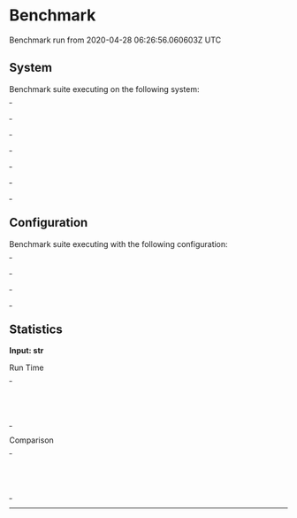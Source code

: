 # Benchmark

Benchmark run from 2020-04-28 06:26:56.060603Z UTC

## System

Benchmark suite executing on the following system:

<table style="width: 1%">
  <tr>
    <th style="width: 1%; white-space: nowrap">Operating System</th>
    <td>macOS</td>
  </tr><tr>
    <th style="white-space: nowrap">CPU Information</th>
    <td style="white-space: nowrap">Intel(R) Core(TM) i5-9600K CPU @ 3.70GHz</td>
  </tr><tr>
    <th style="white-space: nowrap">Number of Available Cores</th>
    <td style="white-space: nowrap">6</td>
  </tr><tr>
    <th style="white-space: nowrap">Available Memory</th>
    <td style="white-space: nowrap">32 GB</td>
  </tr><tr>
    <th style="white-space: nowrap">Elixir Version</th>
    <td style="white-space: nowrap">1.10.3</td>
  </tr><tr>
    <th style="white-space: nowrap">Erlang Version</th>
    <td style="white-space: nowrap">22.3.3</td>
  </tr>
</table>

## Configuration

Benchmark suite executing with the following configuration:

<table style="width: 1%">
  <tr>
    <th style="width: 1%">:time</th>
    <td style="white-space: nowrap">5 s</td>
  </tr><tr>
    <th>:parallel</th>
    <td style="white-space: nowrap">1</td>
  </tr><tr>
    <th>:warmup</th>
    <td style="white-space: nowrap">2 s</td>
  </tr>
</table>

## Statistics


__Input: str__

Run Time
<table style="width: 1%">
  <tr>
    <th>Name</th>
    <th style="text-align: right">IPS</th>
    <th style="text-align: right">Average</th>
    <th style="text-align: right">Devitation</th>
    <th style="text-align: right">Median</th>
    <th style="text-align: right">99th&nbsp;%</th>
  </tr>
  <tr>
    <td style="white-space: nowrap">Pattern match</td>
    <td style="white-space: nowrap; text-align: right">3.07 M</td>
    <td style="white-space: nowrap; text-align: right">0.33 μs</td>
    <td style="white-space: nowrap; text-align: right">±3328.86%</td>
    <td style="white-space: nowrap; text-align: right">0 μs</td>
    <td style="white-space: nowrap; text-align: right">1 μs</td>
  </tr>
  <tr>
    <td style="white-space: nowrap">String replace</td>
    <td style="white-space: nowrap; text-align: right">0.66 M</td>
    <td style="white-space: nowrap; text-align: right">1.53 μs</td>
    <td style="white-space: nowrap; text-align: right">±1408.51%</td>
    <td style="white-space: nowrap; text-align: right">1 μs</td>
    <td style="white-space: nowrap; text-align: right">2 μs</td>
  </tr>
</table>
Comparison
<table style="width: 1%">
  <tr>
    <th>Name</th>
    <th style="text-align: right">IPS</th>
    <th style="text-align: right">Slower</th>
  <tr>
    <td style="white-space: nowrap">Pattern match</td>
    <td style="white-space: nowrap;text-align: right">3.07 M</td>
    <td>&nbsp;</td>
  </tr>
  <tr>
    <td style="white-space: nowrap">String replace</td>
    <td style="white-space: nowrap; text-align: right">0.66 M</td>
    <td style="white-space: nowrap; text-align: right">4.68x</td>
  </tr>
</table>
<hr/>
